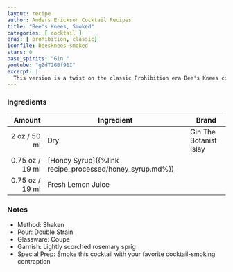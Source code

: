```yaml
---
layout: recipe
author: Anders Erickson Cocktail Recipes
title: "Bee's Knees, Smoked"
categories: [ cocktail ]
eras: [ prohibition, classic]
iconfile: beesknees-smoked
stars: 0
base_spirits: "Gin "
youtube: "gZdT2GBf91I"
excerpt: |
  This version is a twist on the classic Prohibition era Bee's Knees cocktail.
---
```


### Ingredients

|  Amount | Ingredient                                    | Brand                  |
| ------: | --------------------------------------------- | ---------------------- |
|    2 oz / 50 ml | Dry                                           | Gin The Botanist Islay |
| 0.75 oz / 19 ml | [Honey Syrup]({%link recipe_processed/honey_syrup.md%}) |
| 0.75 oz / 19 ml | Fresh Lemon Juice                             |

### Notes

- Method: Shaken
- Pour: Double Strain
- Glassware: Coupe
- Garnish: Lightly scorched rosemary sprig
- Special Prep: Smoke this cocktail with your favorite cocktail-smoking contraption
